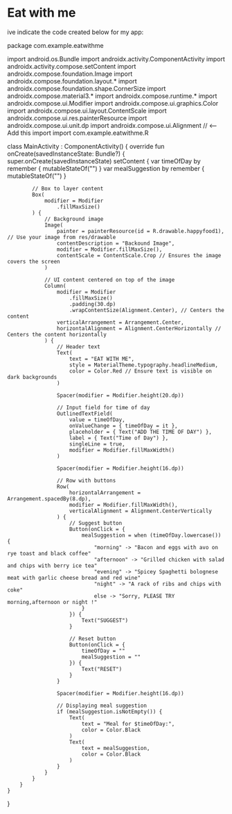 # Eat with me
 
ive indicate the code created below for my app:

package com.example.eatwithme

import android.os.Bundle
import androidx.activity.ComponentActivity
import androidx.activity.compose.setContent
import androidx.compose.foundation.Image
import androidx.compose.foundation.layout.*
import androidx.compose.foundation.shape.CornerSize
import androidx.compose.material3.*
import androidx.compose.runtime.*
import androidx.compose.ui.Modifier
import androidx.compose.ui.graphics.Color
import androidx.compose.ui.layout.ContentScale
import androidx.compose.ui.res.painterResource
import androidx.compose.ui.unit.dp
import androidx.compose.ui.Alignment // <-- Add this import
import com.example.eatwithme.R

class MainActivity : ComponentActivity() {
    override fun onCreate(savedInstanceState: Bundle?) {
        super.onCreate(savedInstanceState)
        setContent {
            var timeOfDay by remember { mutableStateOf("") }
            var mealSuggestion by remember { mutableStateOf("") }

            // Box to layer content
            Box(
                modifier = Modifier
                    .fillMaxSize()
            ) {
                // Background image
                Image(
                    painter = painterResource(id = R.drawable.happyfood1), // Use your image from res/drawable
                    contentDescription = "Backound Image",
                    modifier = Modifier.fillMaxSize(),
                    contentScale = ContentScale.Crop // Ensures the image covers the screen
                )

                // UI content centered on top of the image
                Column(
                    modifier = Modifier
                        .fillMaxSize()
                        .padding(30.dp)
                        .wrapContentSize(Alignment.Center), // Centers the content
                    verticalArrangement = Arrangement.Center,
                    horizontalAlignment = Alignment.CenterHorizontally // Centers the content horizontally
                ) {
                    // Header text
                    Text(
                        text = "EAT WITH ME",
                        style = MaterialTheme.typography.headlineMedium,
                        color = Color.Red // Ensure text is visible on dark backgrounds
                    )

                    Spacer(modifier = Modifier.height(20.dp))

                    // Input field for time of day
                    OutlinedTextField(
                        value = timeOfDay,
                        onValueChange = { timeOfDay = it },
                        placeholder = { Text("ADD THE TIME OF DAY") },
                        label = { Text("Time of Day") },
                        singleLine = true,
                        modifier = Modifier.fillMaxWidth()
                    )

                    Spacer(modifier = Modifier.height(16.dp))

                    // Row with buttons
                    Row(
                        horizontalArrangement = Arrangement.spacedBy(8.dp),
                        modifier = Modifier.fillMaxWidth(),
                        verticalAlignment = Alignment.CenterVertically
                    ) {
                        // Suggest button
                        Button(onClick = {
                            mealSuggestion = when (timeOfDay.lowercase()) {
                                "morning" -> "Bacon and eggs with avo on rye toast and black coffee"
                                "afternoon" -> "Grilled chicken with salad and chips with berry ice tea"
                                "evening" -> "Spicey Spaghetti bolognese meat with garlic cheese bread and red wine"
                                "night" -> "A rack of ribs and chips with coke"
                                else -> "Sorry, PLEASE TRY morning,afternoon or night !"
                            }
                        }) {
                            Text("SUGGEST")
                        }

                        // Reset button
                        Button(onClick = {
                            timeOfDay = ""
                            mealSuggestion = ""
                        }) {
                            Text("RESET")
                        }
                    }

                    Spacer(modifier = Modifier.height(16.dp))

                    // Displaying meal suggestion
                    if (mealSuggestion.isNotEmpty()) {
                        Text(
                            text = "Meal for $timeOfDay:",
                            color = Color.Black
                        )
                        Text(
                            text = mealSuggestion,
                            color = Color.Black
                        )
                    }
                }
            }
        }
    }
}
